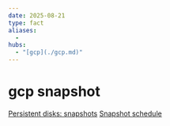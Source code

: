 ```yaml
---
date: 2025-08-21
type: fact
aliases:
  -
hubs:
  - "[gcp](./gcp.md)"
---
```


# gcp snapshot

[Persistent disks: snapshots](./2025-07-29_Persistent-disks:-snapshots.md)
[Snapshot schedule](./2025-07-30_Snapshot-schedule.md)

